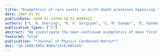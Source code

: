 ```yaml
---
title: "Asymptotics of rare events in birth death processes bypassing the exact solutions"
date: 2007-01-01
publishDate: 2024-01-14T04:18:52.098942Z
authors: ["C. R. Doering", "K. V. Sargsyan", "L. M. Sander", "E. Vanden-Eijnden"]
publication_types: ["2"]
abstract: "We investigate the near-continuum asymptotics of mean first passage times in some one-variable birth–death processes. The particular problem we address is how to extract mean first passage times in the near-continuum limit from their defining finite-difference equations alone. For the simple class of processes we consider here, exact closed-form solutions for the mean first passage time between any two states are available and the near-continuum expansion of these formulae defines the correct limiting behaviour and is used to check the results of asymptotic analysis of the difference equations. We find that in some cases the asymptotic approach does not lead unequivocally to the proper result."
featured: false
publication: "*Journal of Physics Condensed Matter*"
doi: "10.1088/0953-8984/19/6/065145"
---
```


